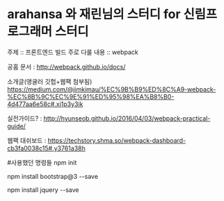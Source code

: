 # arahansa 와 재린님의 스터디 for 신림프로그래머 스터디

주제 :: 프론트엔드 빌드
주로 다룰 내용 :: webpack

공홈 문서 : http://webpack.github.io/docs/

소개글(앵귤러 깃헙+웹팩 첨부됨)  https://medium.com/@jimkimau/%EC%9B%B9%ED%8C%A9-webpack-%EC%8B%9C%EC%9E%91%ED%95%98%EA%B8%B0-4d477aa6e58c#.xj1p3y3ik

실전가이드? :  http://hyunseob.github.io/2016/04/03/webpack-practical-guide/

웹팩 대쉬보드 : https://techstory.shma.so/webpack-dashboard-cb3fa0038c15#.y3761a38h


#사용했던 명령들
npm init

npm install bootstrap@3 --save

npm install jquery --save